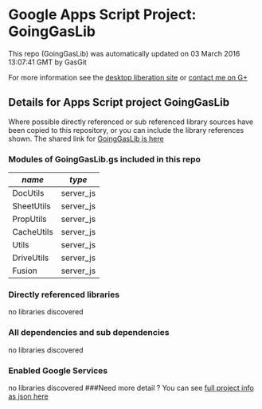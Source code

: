 # Google Apps Script Project: GoingGasLib
This repo (GoingGasLib) was automatically updated on 03 March 2016 13:07:41 GMT by GasGit

For more information see the [desktop liberation site](http://ramblings.mcpher.com/Home/excelquirks/drivesdk/gettinggithubready "desktop liberation") or [contact me on G+](https://plus.google.com/+BruceMcpherson "Bruce McPherson - GDE")
## Details for Apps Script project GoingGasLib
Where possible directly referenced or sub referenced library sources have been copied to this repository, or you can include the library references shown. 
The shared link for [GoingGasLib is here](https://script.google.com/d/1OFKgPeQMh0qStMghlWxZrBPAEE05SXxrJa9PF83HdFDbqTX6ZGQJCNHx/edit?usp=sharing "open in the GAS IDE")

### Modules of GoingGasLib.gs included in this repo
*name*|*type*
--- | --- 
DocUtils| server_js
SheetUtils| server_js
PropUtils| server_js
CacheUtils| server_js
Utils| server_js
DriveUtils| server_js
Fusion| server_js
### Directly referenced libraries
no libraries discovered
### All dependencies and sub dependencies
no libraries discovered
### Enabled Google Services
no libraries discovered
###Need more detail ?
You can see [full project info as json here](info.json)
